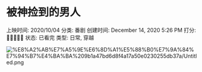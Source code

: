 # 被神捡到的男人

上映时间: 2020/10/04
分类: 番剧
创建时间: December 14, 2020 5:26 PM
打分: 💛💛💛💛🖤
状态: 已看完
类型: 日常, 穿越

![%E8%A2%AB%E7%A5%9E%E6%8D%A1%E5%88%B0%E7%9A%84%E7%94%B7%E4%BA%BA%209b1a47bd6d8f4a17a50e0230255db37a/Untitled.png](%E8%A2%AB%E7%A5%9E%E6%8D%A1%E5%88%B0%E7%9A%84%E7%94%B7%E4%BA%BA%209b1a47bd6d8f4a17a50e0230255db37a/Untitled.png)
